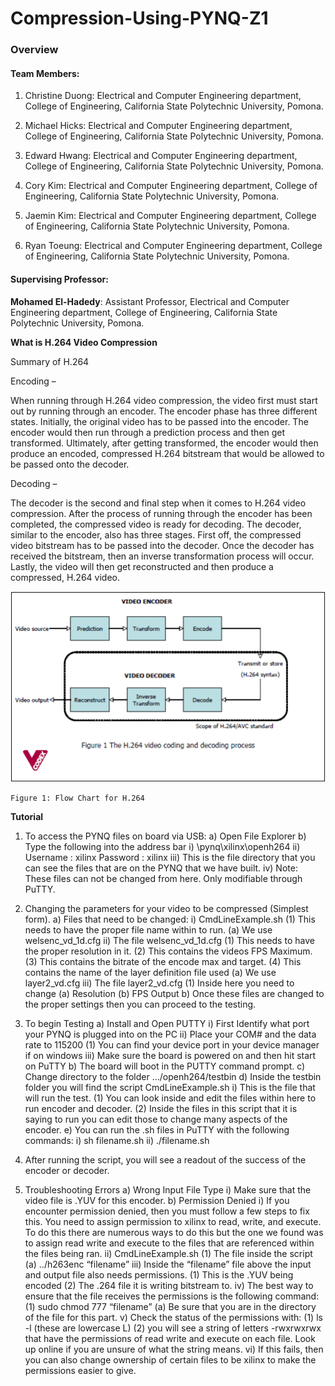 # Compression-Using-PYNQ-Z1

### Overview


#### Team Members:

  1. Christine Duong: Electrical and Computer Engineering department, College of Engineering, California State Polytechnic University, Pomona.
  
  2. Michael Hicks: Electrical and Computer Engineering department, College of Engineering, California State Polytechnic University, Pomona.
  
  3. Edward Hwang: Electrical and Computer Engineering department, College of Engineering, California State Polytechnic University, Pomona.
  
  4. Cory Kim: Electrical and Computer Engineering department, College of Engineering, California State Polytechnic University, Pomona.
  
  5. Jaemin Kim: Electrical and Computer Engineering department, College of Engineering, California State Polytechnic University, Pomona.
  
  6. Ryan Toeung: Electrical and Computer Engineering department, College of Engineering, California State Polytechnic University, Pomona.

#### Supervising Professor:

**Mohamed El-Hadedy**: Assistant Professor, Electrical and Computer Engineering department, College of Engineering, California State Polytechnic University, Pomona.

**What is H.264 Video Compression**

Summary of H.264

Encoding –

When running through H.264 video compression, the video first must start out by running through an encoder. The encoder phase has three different states. Initially, the original video has to be passed into the encoder. The encoder would then run through a prediction process and then get transformed. Ultimately, after getting transformed, the encoder would then produce an encoded, compressed H.264 bitstream that would be allowed to be passed onto the decoder.

Decoding – 

The decoder is the second and final step when it comes to H.264 video compression. After the process of running through the encoder has been completed, the compressed video is ready for decoding. The decoder, similar to the encoder, also has three stages. First off, the compressed video bitstream has to be passed into the decoder. Once the decoder has received the bitstream, then an inverse transformation process will occur. Lastly, the video will then get reconstructed and then produce a compressed, H.264 video.

<p align="center">
<img src=https://github.com/Reconfigurable-Computing-CalPoly-Pomona/Compression-Using-PYNQ-Z1/blob/master/Source%20Code/Images/Flow.png>
														     
	Figure 1: Flow Chart for H.264
</p>

**Tutorial**

1) To access the PYNQ files on board via USB: 
  a) Open File Explorer
  b) Type the following into the address bar
     i) \\pynq\xilinx\openh264
    ii) Username : xilinx
        Password  : xilinx
   iii) This is the file directory that you can see the files that are on the PYNQ that we have built.
    iv) Note: These files can not be changed from here. Only modifiable through PuTTY. 

2) Changing the parameters for your video to be compressed (Simplest form). 
  a) Files that need to be changed:
     i) CmdLineExample.sh
        (1) This needs to have the proper file name within to run.
          (a) We use welsenc_vd_1d.cfg
    ii) The file welsenc_vd_1d.cfg 
        (1) This needs to have the proper resolution in it. 
        (2) This contains the videos FPS Maximum.
        (3) This contains the bitrate of the encode max and target.
        (4) This contains the name of the layer definition file used
          (a) We use layer2_vd.cfg
   iii) The file layer2_vd.cfg
        (1) Inside here you need to change
          (a) Resolution
          (b) FPS Output
  b) Once these files are changed to the proper settings then you can proceed to the testing.

3) To begin Testing
  a) Install and Open PUTTY
     i) First Identify what port your PYNQ is plugged into on the PC
    ii) Place your COM# and the data rate to 115200
       (1) You can find your device port in your device manager if on windows
   iii) Make sure the board is powered on and then hit start on PuTTY
  b) The board will boot in the PUTTY command prompt.
  c) Change directory to the folder …/openh264/testbin
  d) Inside the testbin folder you will find the script CmdLineExample.sh
    i) This is the file that will run the test.
       (1) You can look inside and edit the files within here to run encoder and decoder. 
       (2) Inside the files in this script that it is saying to run you can edit those to change many aspects of the encoder.
  e) You can run the .sh files in PuTTY with the following commands:
    i) sh filename.sh
   ii) ./filename.sh
4) After running the script, you will see a readout of the success of the encoder or decoder. 
5) Troubleshooting Errors
  a) Wrong Input File Type
    i) Make sure that the video file is .YUV for this encoder. 
  b) Permission Denied
    i) If you encounter permission denied, then you must follow a few steps to fix this. You need to assign permission to xilinx to read, write, and execute.  To do this there are numerous ways to do this but the one we found was to assign read write and execute to the files that are referenced within the files being ran. 
   ii) CmdLineExample.sh
     (1) The file inside the script 
        (a) ../h263enc “filename”
  iii) Inside the “filename” file above the input and output file also needs permissions. 
     (1) This is the .YUV being encoded
     (2) The .264 file it is writing bitstream to.
   iv) The best way to ensure that the file receives the permissions is the following command:
     (1) sudo chmod 777 “filename”
       (a) Be sure that you are in the directory of the file for this part. 
    v) Check the status of the permissions with:
     (1) ls -l (these are lowercase L)
     (2) you will see a string of letters -rwxrwxrwx that have the permissions of read write and execute on each file. Look up online if you are unsure of what the string means.
   vi) If this fails, then you can also change ownership of certain files to be xilinx to make the permissions easier to give. 


